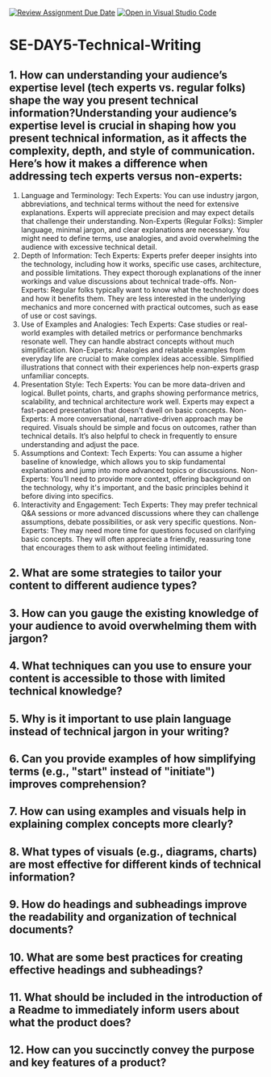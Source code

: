 [![Review Assignment Due Date](https://classroom.github.com/assets/deadline-readme-button-22041afd0340ce965d47ae6ef1cefeee28c7c493a6346c4f15d667ab976d596c.svg)](https://classroom.github.com/a/zsAR-pyY)
[![Open in Visual Studio Code](https://classroom.github.com/assets/open-in-vscode-2e0aaae1b6195c2367325f4f02e2d04e9abb55f0b24a779b69b11b9e10269abc.svg)](https://classroom.github.com/online_ide?assignment_repo_id=15691887&assignment_repo_type=AssignmentRepo)
# SE-DAY5-Technical-Writing
## 1. How can understanding your audience’s expertise level (tech experts vs. regular folks) shape the way you present technical information?Understanding your audience’s expertise level is crucial in shaping how you present technical information, as it affects the complexity, depth, and style of communication. Here’s how it makes a difference when addressing tech experts versus non-experts:

1. Language and Terminology:
Tech Experts: You can use industry jargon, abbreviations, and technical terms without the need for extensive explanations. Experts will appreciate precision and may expect details that challenge their understanding.
Non-Experts (Regular Folks): Simpler language, minimal jargon, and clear explanations are necessary. You might need to define terms, use analogies, and avoid overwhelming the audience with excessive technical detail.
2. Depth of Information:
Tech Experts: Experts prefer deeper insights into the technology, including how it works, specific use cases, architecture, and possible limitations. They expect thorough explanations of the inner workings and value discussions about technical trade-offs.
Non-Experts: Regular folks typically want to know what the technology does and how it benefits them. They are less interested in the underlying mechanics and more concerned with practical outcomes, such as ease of use or cost savings.
3. Use of Examples and Analogies:
Tech Experts: Case studies or real-world examples with detailed metrics or performance benchmarks resonate well. They can handle abstract concepts without much simplification.
Non-Experts: Analogies and relatable examples from everyday life are crucial to make complex ideas accessible. Simplified illustrations that connect with their experiences help non-experts grasp unfamiliar concepts.
4. Presentation Style:
Tech Experts: You can be more data-driven and logical. Bullet points, charts, and graphs showing performance metrics, scalability, and technical architecture work well. Experts may expect a fast-paced presentation that doesn't dwell on basic concepts.
Non-Experts: A more conversational, narrative-driven approach may be required. Visuals should be simple and focus on outcomes, rather than technical details. It’s also helpful to check in frequently to ensure understanding and adjust the pace.
5. Assumptions and Context:
Tech Experts: You can assume a higher baseline of knowledge, which allows you to skip fundamental explanations and jump into more advanced topics or discussions.
Non-Experts: You’ll need to provide more context, offering background on the technology, why it's important, and the basic principles behind it before diving into specifics.
6. Interactivity and Engagement:
Tech Experts: They may prefer technical Q&A sessions or more advanced discussions where they can challenge assumptions, debate possibilities, or ask very specific questions.
Non-Experts: They may need more time for questions focused on clarifying basic concepts. They will often appreciate a friendly, reassuring tone that encourages them to ask without feeling intimidated.













## 2. What are some strategies to tailor your content to different audience types?
## 3. How can you gauge the existing knowledge of your audience to avoid overwhelming them with jargon?
## 4. What techniques can you use to ensure your content is accessible to those with limited technical knowledge?
## 5. Why is it important to use plain language instead of technical jargon in your writing?
## 6. Can you provide examples of how simplifying terms (e.g., "start" instead of "initiate") improves comprehension?
## 7. How can using examples and visuals help in explaining complex concepts more clearly?
## 8. What types of visuals (e.g., diagrams, charts) are most effective for different kinds of technical information?
## 9. How do headings and subheadings improve the readability and organization of technical documents?
## 10. What are some best practices for creating effective headings and subheadings?
## 11. What should be included in the introduction of a Readme to immediately inform users about what the product does?
## 12. How can you succinctly convey the purpose and key features of a product?

